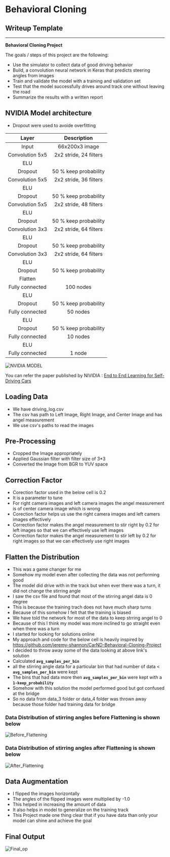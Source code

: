 #  **Behavioral Cloning** 

##  Writeup Template

---

**Behavioral Cloning Project**

The goals / steps of this project are the following:
* Use the simulator to collect data of good driving behavior
* Build, a convolution neural network in Keras that predicts steering angles from images
* Train and validate the model with a training and validation set
* Test that the model successfully drives around track one without leaving the road
* Summarize the results with a written report

## NVIDIA Model architecture
- Dropout were used to avoide overfitting

| Layer         		|     Description	        					|
|:---------------------:|:---------------------------------------------:|
| Input         		| 66x200x3 image   							    | 
| Convolution 5x5     	| 2x2 stride, 24 filters                       	|
| ELU					|												|
| Dropout				| 50 % keep probability 						|
| Convolution 5x5      	| 2x2 stride, 36 filters                       	|
| ELU           	    |                                               |
| Dropout				| 50 % keep probability 						|
| Convolution 5x5 		| 2x2 stride, 48 filters						|
| ELU                 	|                                			    |
| Dropout				| 50 % keep probability 						|
| Convolution 3x3 		| 2x2 stride, 64 filters						|
| ELU                 	|                                			    |
| Dropout				| 50 % keep probability 						|
| Convolution 3x3 		| 2x2 stride, 64 filters						|
| ELU                 	|                                			    |
| Dropout				| 50 % keep probability 						|
| Flatten            	|                                			    |
| Fully connected		| 100 nodes                      				|
| ELU                 	|                                			    |
| Dropout				| 50 % keep probability 						|
| Fully connected		| 50 nodes                      				|
| ELU                 	|                                			    |
| Dropout				| 50 % keep probability 						|
| Fully connected		| 10 nodes                      				|
| ELU                 	|                                			    |
| Fully connected		| 1 node                         				|


[image01]: ./writeup_images/NVIDIA_MODEL.PNG "NVIDIA"

![NVIDIA MODEL][image01]


You can refer the paper published by NIVIDIA :  [End to End Learning for Self-Driving Cars
](https://arxiv.org/pdf/1604.07316v1.pdf) 


## Loading Data

- We have driving_log.csv
- The csv has path to Left Image, Right Image, and Center Image and has angel measurement
- We use csv's paths to read the images


## Pre-Processing

- Cropped the Image appropriately 
- Applied Gaussian filter with filter size of 3*3
- Converted the Image from BGR to YUV space


## Correction Factor

- Corection factor used in the below cell is 0.2
- It is a parameter to tune
- For right camera images and left camera images the angel measurement is of center camera image which is wrong
- Corection factor helps us use the right camera images and left camers images effectively
- Correction factor makes the angel measurement to stir right by 0.2 for left images so that we can effectively use left images
- Correction factor makes the angel measurement to stir left by 0.2 for right images so that we can effectively use right images

## Flatten the Distribution

- This was a game changer for me 
- Somehow my model even after collecting the data was not performing good
- The model did drive with in the track but when ever there was a turn, it did not change the stirring angle
- I saw the csv file and found that most of the stirring angel data is 0 degree
- This is because the training trach does not have much sharp turns
- Because of this somehow I felt that the training is biased
- We have told the network for most of the data to keep strring angel to 0
- Because of this I think my model was more inclined to go straight even when there was a turn 
- I started for looking for solutions online
- My approach and code for the below cell is heavily inspired by https://github.com/jeremy-shannon/CarND-Behavioral-Cloning-Project
- I decided to throw away some of the data looking at above link's solution
- Calculated **`avg_samples_per_bin`** 
- all the stirring angle data for a particular bin that had number of data < **`avg_samples_per_bin`** were kept
- The bins that had data more then **`avg_samples_per_bin`** were kept with a **`1-keep_probability`**
- Somehow with this solution the model performed good but got confused at the bridge
- So no data from data_3 folder or data_4 folder was thrown away because those folder had training data for bridge

### Data Distribution of stirring angles before Flattening is shown below
[image02]: ./writeup_images/Before_Flattening.PNG "Before_Flattening"
![Before_Flattening][image02]

### Data Distribution of stirring angles after Flattening is shown below
[image03]: ./writeup_images/After_Flattening.PNG "After_Flattening"
![After_Flattening][image03]


## Data Augmentation

- I flipped the images horizontally
- The angles of the flipped images were multiplied by -1.0
- This helped in increasing the amount of data 
- It also helps in model to generalize on the training track 
- This Project made one thing clear that if you have data than only your model can shine and achieve the goal

## Final Output

[image04]: ./writeup_images/FinalOp.PNG "Final_op"
![Final_op][image04]


